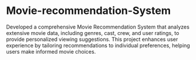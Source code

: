 # Movie-recommendation-System
Developed a comprehensive Movie Recommendation System that analyzes extensive movie data, including genres, cast, crew, and user ratings, to provide personalized viewing suggestions. This project enhances user experience by tailoring recommendations to individual preferences, helping users make informed movie choices.
